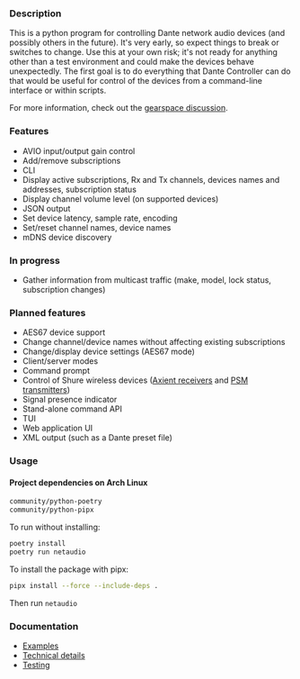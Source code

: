 
### Description

This is a python program for controlling Dante network audio devices (and possibly others in the future). It's very early, so expect things to break or switches to change.  Use this at your own risk; it's not ready for anything other than a test environment and could make the devices behave unexpectedly. The first goal is to do everything that Dante Controller can do that would be useful for control of the devices from a command-line interface or within scripts.

For more information, check out the [gearspace discussion](https://gearspace.com/board/music-computers/1221989-dante-routing-without-dante-controller-possible.html).

### Features

- AVIO input/output gain control
- Add/remove subscriptions
- CLI
- Display active subscriptions, Rx and Tx channels, devices names and addresses, subscription status
- Display channel volume level (on supported devices)
- JSON output
- Set device latency, sample rate, encoding
- Set/reset channel names, device names
- mDNS device discovery

### In progress

- Gather information from multicast traffic (make, model, lock status, subscription changes)

### Planned features

- AES67 device support
- Change channel/device names without affecting existing subscriptions
- Change/display device settings (AES67 mode)
- Client/server modes
- Command prompt
- Control of Shure wireless devices ([Axient receivers](https://pubs.shure.com/view/command-strings/AD4/en-US.pdf) and [PSM transmitters](https://pubs.shure.com/view/command-strings/PSM1000/en-US.pdf))
- Signal presence indicator
- Stand-alone command API
- TUI
- Web application UI
- XML output (such as a Dante preset file)

### Usage

#### Project dependencies on Arch Linux
```bash
community/python-poetry
community/python-pipx
```

To run without installing:
```bash
poetry install
poetry run netaudio
```

To install the package with pipx:
```bash
pipx install --force --include-deps .
```

Then run `netaudio`

### Documentation

- [Examples](https://github.com/chris-ritsen/network-audio-controller/wiki/Examples)
- [Technical details](https://github.com/chris-ritsen/network-audio-controller/wiki/Technical-details)
- [Testing](https://github.com/chris-ritsen/network-audio-controller/wiki/Testing)
